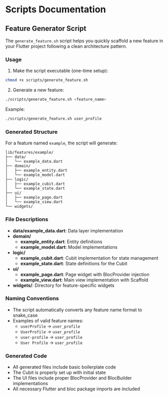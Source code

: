 # Scripts Documentation

## Feature Generator Script

The `generate_feature.sh` script helps you quickly scaffold a new feature in your Flutter project following a clean architecture pattern.

### Usage

1. Make the script executable (one-time setup):
```bash
chmod +x scripts/generate_feature.sh
```

2. Generate a new feature:
```bash
./scripts/generate_feature.sh <feature_name>
```

Example:
```bash
./scripts/generate_feature.sh user_profile
```

### Generated Structure

For a feature named `example`, the script will generate:

```
lib/features/example/
├── data/
│   └── example_data.dart
├── domain/
│   ├── example_entity.dart
│   └── example_model.dart
├── logic/
│   ├── example_cubit.dart
│   └── example_state.dart
├── ui/
│   ├── example_page.dart
│   └── example_view.dart
└── widgets/
```

### File Descriptions

- **data/example_data.dart**: Data layer implementation
- **domain/**
  - **example_entity.dart**: Entity definitions
  - **example_model.dart**: Model implementations
- **logic/**
  - **example_cubit.dart**: Cubit implementation for state management
  - **example_state.dart**: State definitions for the Cubit
- **ui/**
  - **example_page.dart**: Page widget with BlocProvider injection
  - **example_view.dart**: Main view implementation with Scaffold
- **widgets/**: Directory for feature-specific widgets

### Naming Conventions

- The script automatically converts any feature name format to snake_case
- Examples of valid feature names:
  - `userProfile` → `user_profile`
  - `UserProfile` → `user_profile`
  - `user-profile` → `user_profile`
  - `User Profile` → `user_profile`

### Generated Code

- All generated files include basic boilerplate code
- The Cubit is properly set up with initial state
- The UI files include proper BlocProvider and BlocBuilder implementations
- All necessary Flutter and bloc package imports are included